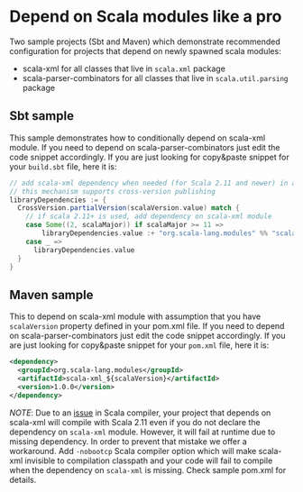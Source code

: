 # Depend on Scala modules like a pro

Two sample projects (Sbt and Maven) which demonstrate recommended configuration for projects that depend on newly spawned scala modules:

  * scala-xml for all classes that live in `scala.xml` package
  * scala-parser-combinators for all classes that live in `scala.util.parsing` package

## Sbt sample

This sample demonstrates how to conditionally depend on scala-xml module. If you need to depend on scala-parser-combinators just edit the code snippet accordingly. If you are just looking for copy&paste snippet for your `build.sbt` file, here it is:

```scala
// add scala-xml dependency when needed (for Scala 2.11 and newer) in a robust way
// this mechanism supports cross-version publishing
libraryDependencies := {
  CrossVersion.partialVersion(scalaVersion.value) match {
    // if scala 2.11+ is used, add dependency on scala-xml module
    case Some((2, scalaMajor)) if scalaMajor >= 11 =>
        libraryDependencies.value :+ "org.scala-lang.modules" %% "scala-xml" % "1.0.0"
    case _ =>
      libraryDependencies.value
  }
}
```
## Maven sample

This to depend on scala-xml module with assumption that you have `scalaVersion` property defined in your pom.xml file. If you need to depend on scala-parser-combinators just edit the code snippet accordingly. If you are just looking for copy&paste snippet for your `pom.xml` file, here it is:

```xml
<dependency>
  <groupId>org.scala-lang.modules</groupId>
  <artifactId>scala-xml_${scalaVersion}</artifactId>
  <version>1.0.0</version>
</dependency>
```

*NOTE*: Due to an [issue](https://issues.scala-lang.org/browse/SI-8358) in Scala compiler, your project that depends on scala-xml will compile with Scala 2.11 even if you do not declare the dependency on `scala-xml` module. However, it will fail at runtime due to missing dependency. In order to prevent that mistake we offer a workaround. Add `-nobootcp` Scala compiler option which will make scala-xml invisible to compilation classpath and your code will fail to compile when the dependency on `scala-xml` is missing. Check sample pom.xml for details.
